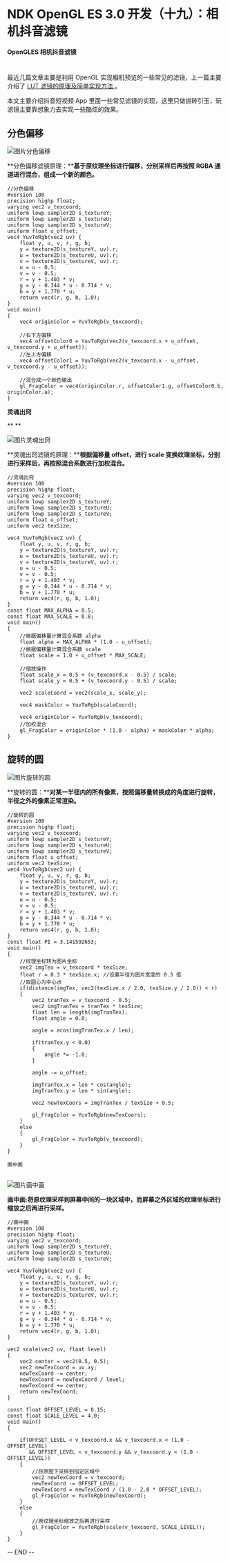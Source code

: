 # NDK OpenGL ES 3.0 开发（十九）：相机抖音滤镜

**OpenGLES 相机抖音滤镜**

# 

最近几篇文章主要是利用 OpenGL 实现相机预览的一些常见的滤镜，上一篇主要介绍了 [LUT 滤镜的原理及简单实现方法 ](http://mp.weixin.qq.com/s?__biz=MzIwNTIwMzAzNg==&mid=2654161695&idx=1&sn=44b0ab0ff07d3652f00f4d74a6df9740&chksm=8cf3982cbb84113ae5b19d5b948745fda5f8d9598eb8831cedb738487389eeeedb8b969fad0d&scene=21#wechat_redirect)。

本文主要介绍抖音短视频 App 里面一些常见滤镜的实现，这里只做抛砖引玉，玩滤镜主要靠想象力去实现一些酷炫的效果。

## **分色偏移**

![图片](assets/019_相机抖音滤镜/640.gif)分色偏移

**分色偏移滤镜原理：****基于原纹理坐标进行偏移，分别采样后再按照 RGBA 通道进行混合，组成一个新的颜色。**

```
//分色偏移
#version 100
precision highp float;
varying vec2 v_texcoord;
uniform lowp sampler2D s_textureY;
uniform lowp sampler2D s_textureU;
uniform lowp sampler2D s_textureV;
uniform float u_offset;
vec4 YuvToRgb(vec2 uv) {
    float y, u, v, r, g, b;
    y = texture2D(s_textureY, uv).r;
    u = texture2D(s_textureU, uv).r;
    v = texture2D(s_textureV, uv).r;
    u = u - 0.5;
    v = v - 0.5;
    r = y + 1.403 * v;
    g = y - 0.344 * u - 0.714 * v;
    b = y + 1.770 * u;
    return vec4(r, g, b, 1.0);
}
void main()
{
    vec4 originColor = YuvToRgb(v_texcoord);

    //右下方偏移
    vec4 offsetColor0 = YuvToRgb(vec2(v_texcoord.x + u_offset, v_texcoord.y + u_offset));
    //左上方偏移
    vec4 offsetColor1 = YuvToRgb(vec2(v_texcoord.x - u_offset, v_texcoord.y - u_offset));

    //混合成一个颜色输出
    gl_FragColor = vec4(originColor.r, offsetColor1.g, offsetColor0.b, originColor.a);
}
```

**灵魂出窍**

**
**

![图片](assets/019_相机抖音滤镜/640-1702033195793-127.gif)灵魂出窍

**灵魂出窍滤镜的原理：****根据偏移量 offset，进行 scale 变换纹理坐标，分别进行采样后，再按照混合系数进行加权混合。**

```
//灵魂出窍
#version 100
precision highp float;
varying vec2 v_texcoord;
uniform lowp sampler2D s_textureY;
uniform lowp sampler2D s_textureU;
uniform lowp sampler2D s_textureV;
uniform float u_offset;
uniform vec2 texSize;

vec4 YuvToRgb(vec2 uv) {
    float y, u, v, r, g, b;
    y = texture2D(s_textureY, uv).r;
    u = texture2D(s_textureU, uv).r;
    v = texture2D(s_textureV, uv).r;
    u = u - 0.5;
    v = v - 0.5;
    r = y + 1.403 * v;
    g = y - 0.344 * u - 0.714 * v;
    b = y + 1.770 * u;
    return vec4(r, g, b, 1.0);
}
const float MAX_ALPHA = 0.5;
const float MAX_SCALE = 0.8;
void main()
{
    //根据偏移量计算混合系数 alpha
    float alpha = MAX_ALPHA * (1.0 - u_offset);
    //根据偏移量计算混合系数 scale
    float scale = 1.0 + u_offset * MAX_SCALE;

    //缩放操作
    float scale_x = 0.5 + (v_texcoord.x - 0.5) / scale;
    float scale_y = 0.5 + (v_texcoord.y - 0.5) / scale;

    vec2 scaleCoord = vec2(scale_x, scale_y);

    vec4 maskColor = YuvToRgb(scaleCoord);

    vec4 originColor = YuvToRgb(v_texcoord);
    //加权混合
    gl_FragColor = originColor * (1.0 - alpha) + maskColor * alpha;
}
```

## **旋转的圆** 

![图片](assets/019_相机抖音滤镜/640-1702033195793-128.gif)旋转的圆

**旋转的圆：****对某一半径内的所有像素，按照偏移量转换成的角度进行旋转，半径之外的像素正常渲染。**

```
//旋转的圆
#version 100
precision highp float;
varying vec2 v_texcoord;
uniform lowp sampler2D s_textureY;
uniform lowp sampler2D s_textureU;
uniform lowp sampler2D s_textureV;
uniform float u_offset;
uniform vec2 texSize;
vec4 YuvToRgb(vec2 uv) {
    float y, u, v, r, g, b;
    y = texture2D(s_textureY, uv).r;
    u = texture2D(s_textureU, uv).r;
    v = texture2D(s_textureV, uv).r;
    u = u - 0.5;
    v = v - 0.5;
    r = y + 1.403 * v;
    g = y - 0.344 * u - 0.714 * v;
    b = y + 1.770 * u;
    return vec4(r, g, b, 1.0);
}
const float PI = 3.141592653;
void main()
{
    //纹理坐标转为图片坐标
    vec2 imgTex = v_texcoord * texSize;
    float r = 0.3 * texSize.x; //设置半径为图片宽度的 0.3 倍
    //取圆心为中心点
    if(distance(imgTex, vec2(texSize.x / 2.0, texSize.y / 2.0)) < r)
    {
        vec2 tranTex = v_texcoord - 0.5;
        vec2 imgTranTex = tranTex * texSize;
        float len = length(imgTranTex);
        float angle = 0.0;

        angle = acos(imgTranTex.x / len);

        if(tranTex.y < 0.0)
        {
            angle *= -1.0;
        }

        angle -= u_offset;

        imgTranTex.x = len * cos(angle);
        imgTranTex.y = len * sin(angle);

        vec2 newTexCoors = imgTranTex / texSize + 0.5;

        gl_FragColor = YuvToRgb(newTexCoors);
    }
    else
    {
        gl_FragColor = YuvToRgb(v_texcoord);
    }
}

画中画
```

## 

![图片](assets/019_相机抖音滤镜/640-1702033195793-129.gif)画中画

**画中画:将原纹理采样到屏幕中间的一块区域中，而屏幕之外区域的纹理坐标进行缩放之后再进行采样。**

```
//画中画
#version 100
precision highp float;
varying vec2 v_texcoord;
uniform lowp sampler2D s_textureY;
uniform lowp sampler2D s_textureU;
uniform lowp sampler2D s_textureV;

vec4 YuvToRgb(vec2 uv) {
    float y, u, v, r, g, b;
    y = texture2D(s_textureY, uv).r;
    u = texture2D(s_textureU, uv).r;
    v = texture2D(s_textureV, uv).r;
    u = u - 0.5;
    v = v - 0.5;
    r = y + 1.403 * v;
    g = y - 0.344 * u - 0.714 * v;
    b = y + 1.770 * u;
    return vec4(r, g, b, 1.0);
}

vec2 scale(vec2 uv, float level)
{
    vec2 center = vec2(0.5, 0.5);
    vec2 newTexCoord = uv.xy;
    newTexCoord -= center;
    newTexCoord = newTexCoord / level;
    newTexCoord += center;
    return newTexCoord;
}

const float OFFSET_LEVEL = 0.15;
const float SCALE_LEVEL = 4.0;
void main()
{

    if(OFFSET_LEVEL < v_texcoord.x && v_texcoord.x < (1.0 - OFFSET_LEVEL)
       && OFFSET_LEVEL < v_texcoord.y && v_texcoord.y < (1.0 - OFFSET_LEVEL))
    {
        //将原图下采样到指定区域中
        vec2 newTexCoord = v_texcoord;
        newTexCoord -= OFFSET_LEVEL;
        newTexCoord = newTexCoord / (1.0 - 2.0 * OFFSET_LEVEL);
        gl_FragColor = YuvToRgb(newTexCoord);
    }
    else
    {
        //原纹理坐标缩放之后再进行采样
        gl_FragColor = YuvToRgb(scale(v_texcoord, SCALE_LEVEL));
    }
}
```





-- END --